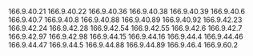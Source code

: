 166.9.40.21
166.9.40.22
166.9.40.36
166.9.40.38
166.9.40.39
166.9.40.6
166.9.40.7
166.9.40.8
166.9.40.88
166.9.40.89
166.9.40.92
166.9.42.23
166.9.42.24
166.9.42.28
166.9.42.54
166.9.42.55
166.9.42.6
166.9.42.7
166.9.42.97
166.9.42.98
166.9.44.15
166.9.44.16
166.9.44.4
166.9.44.46
166.9.44.47
166.9.44.5
166.9.44.88
166.9.44.89
166.9.46.4
166.9.60.2

